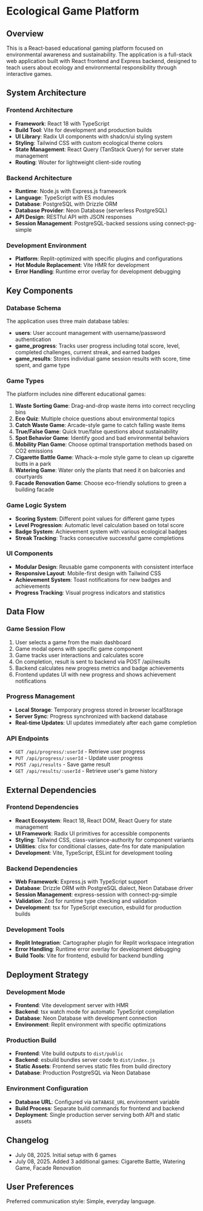 # Ecological Game Platform

## Overview

This is a React-based educational gaming platform focused on environmental awareness and sustainability. The application is a full-stack web application built with React frontend and Express backend, designed to teach users about ecology and environmental responsibility through interactive games.

## System Architecture

### Frontend Architecture
- **Framework**: React 18 with TypeScript
- **Build Tool**: Vite for development and production builds
- **UI Library**: Radix UI components with shadcn/ui styling system
- **Styling**: Tailwind CSS with custom ecological theme colors
- **State Management**: React Query (TanStack Query) for server state management
- **Routing**: Wouter for lightweight client-side routing

### Backend Architecture
- **Runtime**: Node.js with Express.js framework
- **Language**: TypeScript with ES modules
- **Database**: PostgreSQL with Drizzle ORM
- **Database Provider**: Neon Database (serverless PostgreSQL)
- **API Design**: RESTful API with JSON responses
- **Session Management**: PostgreSQL-backed sessions using connect-pg-simple

### Development Environment
- **Platform**: Replit-optimized with specific plugins and configurations
- **Hot Module Replacement**: Vite HMR for development
- **Error Handling**: Runtime error overlay for development debugging

## Key Components

### Database Schema
The application uses three main database tables:
- **users**: User account management with username/password authentication
- **game_progress**: Tracks user progress including total score, level, completed challenges, current streak, and earned badges
- **game_results**: Stores individual game session results with score, time spent, and game type

### Game Types
The platform includes nine different educational games:
1. **Waste Sorting Game**: Drag-and-drop waste items into correct recycling bins
2. **Eco Quiz**: Multiple choice questions about environmental topics
3. **Catch Waste Game**: Arcade-style game to catch falling waste items
4. **True/False Game**: Quick true/false questions about sustainability
5. **Spot Behavior Game**: Identify good and bad environmental behaviors
6. **Mobility Plan Game**: Choose optimal transportation methods based on CO2 emissions
7. **Cigarette Battle Game**: Whack-a-mole style game to clean up cigarette butts in a park
8. **Watering Game**: Water only the plants that need it on balconies and courtyards
9. **Facade Renovation Game**: Choose eco-friendly solutions to green a building facade

### Game Logic System
- **Scoring System**: Different point values for different game types
- **Level Progression**: Automatic level calculation based on total score
- **Badge System**: Achievement system with various ecological badges
- **Streak Tracking**: Tracks consecutive successful game completions

### UI Components
- **Modular Design**: Reusable game components with consistent interface
- **Responsive Layout**: Mobile-first design with Tailwind CSS
- **Achievement System**: Toast notifications for new badges and achievements
- **Progress Tracking**: Visual progress indicators and statistics

## Data Flow

### Game Session Flow
1. User selects a game from the main dashboard
2. Game modal opens with specific game component
3. Game tracks user interactions and calculates score
4. On completion, result is sent to backend via POST /api/results
5. Backend calculates new progress metrics and badge achievements
6. Frontend updates UI with new progress and shows achievement notifications

### Progress Management
- **Local Storage**: Temporary progress stored in browser localStorage
- **Server Sync**: Progress synchronized with backend database
- **Real-time Updates**: UI updates immediately after each game completion

### API Endpoints
- `GET /api/progress/:userId` - Retrieve user progress
- `PUT /api/progress/:userId` - Update user progress
- `POST /api/results` - Save game result
- `GET /api/results/:userId` - Retrieve user's game history

## External Dependencies

### Frontend Dependencies
- **React Ecosystem**: React 18, React DOM, React Query for state management
- **UI Framework**: Radix UI primitives for accessible components
- **Styling**: Tailwind CSS, class-variance-authority for component variants
- **Utilities**: clsx for conditional classes, date-fns for date manipulation
- **Development**: Vite, TypeScript, ESLint for development tooling

### Backend Dependencies
- **Web Framework**: Express.js with TypeScript support
- **Database**: Drizzle ORM with PostgreSQL dialect, Neon Database driver
- **Session Management**: express-session with connect-pg-simple
- **Validation**: Zod for runtime type checking and validation
- **Development**: tsx for TypeScript execution, esbuild for production builds

### Development Tools
- **Replit Integration**: Cartographer plugin for Replit workspace integration
- **Error Handling**: Runtime error overlay for development debugging
- **Build Tools**: Vite for frontend, esbuild for backend bundling

## Deployment Strategy

### Development Mode
- **Frontend**: Vite development server with HMR
- **Backend**: tsx watch mode for automatic TypeScript compilation
- **Database**: Neon Database with development connection
- **Environment**: Replit environment with specific optimizations

### Production Build
- **Frontend**: Vite build outputs to `dist/public`
- **Backend**: esbuild bundles server code to `dist/index.js`
- **Static Assets**: Frontend serves static files from build directory
- **Database**: Production PostgreSQL via Neon Database

### Environment Configuration
- **Database URL**: Configured via `DATABASE_URL` environment variable
- **Build Process**: Separate build commands for frontend and backend
- **Deployment**: Single production server serving both API and static assets

## Changelog

- July 08, 2025. Initial setup with 6 games
- July 08, 2025. Added 3 additional games: Cigarette Battle, Watering Game, Facade Renovation

## User Preferences

Preferred communication style: Simple, everyday language.